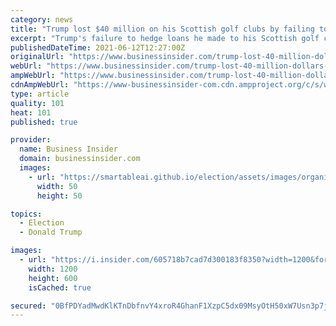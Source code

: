 ```yaml
---
category: news
title: "Trump lost $40 million on his Scottish golf clubs by failing to implement a very basic financial practice, say experts"
excerpt: "Trump's failure to hedge loans he made to his Scottish golf courses may have cost him tens of millions of dollars in recent years."
publishedDateTime: 2021-06-12T12:27:00Z
originalUrl: "https://www.businessinsider.com/trump-lost-40-million-dollars-golf-course-loans-scotland-2021-6"
webUrl: "https://www.businessinsider.com/trump-lost-40-million-dollars-golf-course-loans-scotland-2021-6"
ampWebUrl: "https://www.businessinsider.com/trump-lost-40-million-dollars-golf-course-loans-scotland-2021-6?amp"
cdnAmpWebUrl: "https://www-businessinsider-com.cdn.ampproject.org/c/s/www.businessinsider.com/trump-lost-40-million-dollars-golf-course-loans-scotland-2021-6?amp"
type: article
quality: 101
heat: 101
published: true

provider:
  name: Business Insider
  domain: businessinsider.com
  images:
    - url: "https://smartableai.github.io/election/assets/images/organizations/businessinsider.com-50x50.jpg"
      width: 50
      height: 50

topics:
  - Election
  - Donald Trump

images:
  - url: "https://i.insider.com/605718b7cad7d300183f8350?width=1200&format=jpeg"
    width: 1200
    height: 600
    isCached: true

secured: "0BfPDYadMwdKlKTnDbfnvY4xroR4GhanF1XzpC5dx09MsyOtH50xW7Usn3p7jvwRLv9aq8OiWfA1/2c+V8V4ZIy9L96lLKNgdnKpdcgWC7DOThkWIx3jLTvNX76nTqhoSYjsbuTxPAo5ZiWxLkmGArxUX4nORr9dnqKeDitpyZo3O5DEjQkeF5FfrMB1nru1PinKYUceRzc+jaIxTuXC7zl+8ugslhd55V8f9m8K6+FZXK83mzSNOF3TSLGWz0tAbEtqeJxwyhiLhyu8ggC5aZmtwwnqXmlyKb+iGMvoH7Al0hT/tAT4kiqYxd8nIs8sZypQJvVszs4oDIuVLWF1M52OLWvpWSPGKx+jAMVJ0Gg=;SuRoi7mtGRD+4smSaXsQGQ=="
---
```


